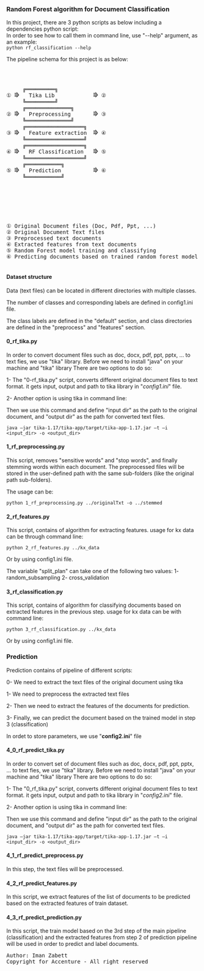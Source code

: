 ### Random Forest algorithm for Document Classification

In this project, there are 3 python scripts as below including a dependencies python script:
<br />
In order to see how to call them in command line, use "--help" argument, as an example: 
<br />
`python rf_classification --help`

The pipeline schema for this project is as below:
<br />

<pre>


         
     ╔═════════╗ 
&#9312; &#11078;   Tika Lib            &#11078; &#9313;
     ╚═════════╝
     ╔══════════════╗ 
&#9313; &#11078;   Preprocessing       &#11078; &#9314;
     ╚══════════════╝
     ╔══════════════════╗ 
&#9314; &#11078;   Feature extraction  &#11078; &#9315;
     ╚══════════════════╝
     ╔══════════════════╗ 
&#9315; &#11078;   RF Classification   &#11078; &#9316;
     ╚══════════════════╝
     ╔═══════════╗ 
&#9316; &#11078;   Prediction          &#11078; &#9317;
     ╚═══════════╝
<br/>

<br/>
<br/>
&#9312; Original Document files (Doc, Pdf, Ppt, ...)
&#9313; Original Document Text files
&#9314; Preprocessed text documents 
&#9315; Extracted features from text documents
&#9316; Random Forest model training and classifying
&#9317; Predicting documents based on trained random forest model

</pre>



#### Dataset structure
Data (text files) can be located in different directories with multiple classes.

The number of classes and corresponding labels are defined in config1.ini file.

The class labels are defined in the "default" section, and class directories are defined in the "preprocess" and "features" section.

#### 0_rf_tika.py
In order to convert document files such as doc, docx, pdf, ppt, pptx, ... to text fies, we use "tika" library. 
Before we need to install "java" on your machine and "tika" library
There are two options to do so:

1- The "0-rf_tika.py" script, converts different original document files to text format.
it gets input, output and path to tika library in "*config1.ini*" file.


2- Another option is using tika in command line:

Then we use this command and define "input dir" as the path to the original document, and "output dir" as the path for converted text files.

`java –jar tika-1.17/tika-app/target/tika-app-1.17.jar –t –i <input_dir> -o <output_dir>`


#### 1_rf_preprocessing.py
This script, removes "sensitive words" and "stop words", and finally stemming words within each document.
The preprocessed files will be stored in the user-defined path with the same sub-folders (like the original path sub-folders).

The usage can be:

`python 1_rf_preprocessing.py ../originalTxt -o ../stemmed`

#### 2_rf_features.py
This script, contains of algorithm for extracting features.
usage for kx data can be through command line:

`python 2_rf_features.py ../kx_data`

Or by using config1.ini file.

The variable "split_plan" can take one of the following two values:
1- random_subsampling
2- cross_validation

#### 3_rf_classification.py
This script, contains of algorithm for classifying documents based on extracted features in the previous step.
usage for kx data can be with command line:

`python 3_rf_classification.py ../kx_data`

Or by using config1.ini file.

### Prediction
Prediction contains of pipeline of different scripts:

0- We need to extract the text files of the original document using tika

1- We need to preprocess the extracted text files

2- Then we need to extract the features of the documents for prediction.

3- Finally, we can predict the document based on the trained model in step 3 (classification)

In ordet to store parameters, we use "**config2.ini**" file
#### 4_0_rf_predict_tika.py
In order to convert set of document files such as doc, docx, pdf, ppt, pptx, ... to text fies, we use "tika" library. 
Before we need to install "java" on your machine and "tika" library
There are two options to do so:

1- The "0_rf_tika.py" script, converts different original document files to text format.
it gets input, output and path to tika library in "*config2.ini*" file.


2- Another option is using tika in command line:

Then we use this command and define "input dir" as the path to the original document, and "output dir" as the path for converted text files.

`java –jar tika-1.17/tika-app/target/tika-app-1.17.jar –t –i <input_dir> -o <output_dir>`


#### 4_1_rf_predict_preprocess.py
In this step, the text files will be preprocessed.

#### 4_2_rf_predict_features.py
In this script, we extract features of the list of documents to be predicted based on the extracted features of train dataset.

#### 4_3_rf_predict_prediction.py
In this script, the train model based on the 3rd step of the main pipeline (classification) and the extracted features from step 2 of prediction pipeline will be used in order to predict and label documents.




<pre>
Author: Iman Zabett
Copyright for Accenture - All right reserved
</pre>